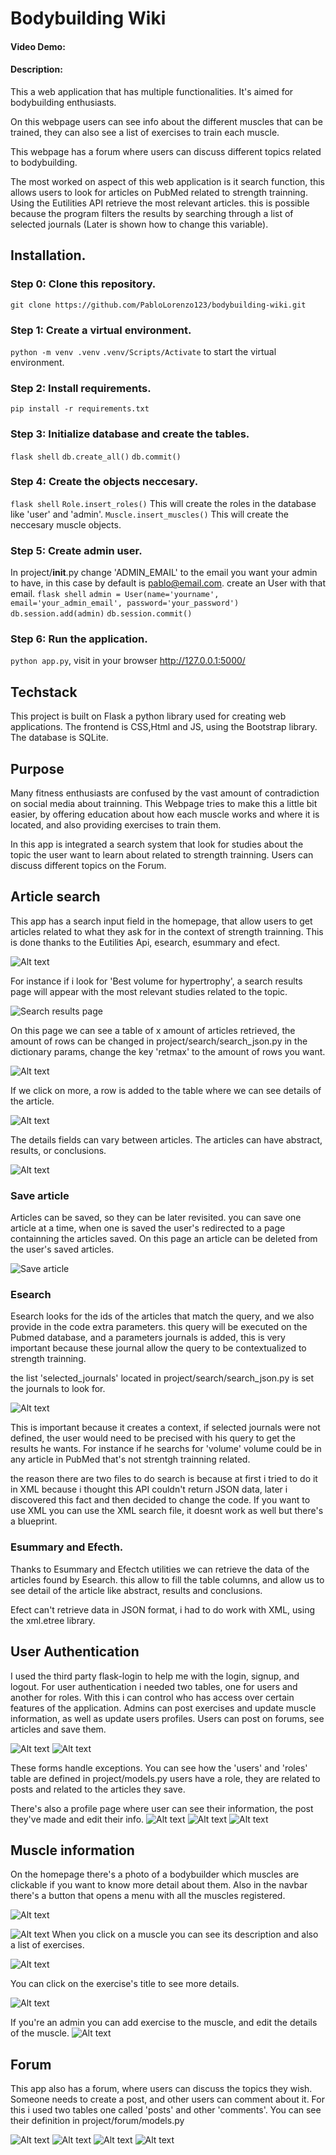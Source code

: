 # Bodybuilding Wiki
#### Video Demo:  <URL HERE>
#### Description:
This a web application that has multiple functionalities. It's aimed for bodybuilding enthusiasts.

On this webpage users can see info about the different muscles that can be trained, they can also see a list of exercises to train each muscle.

This webpage has a forum where users can discuss different topics related to bodybuilding.

The most worked on aspect of this web application is it search function, this allows users to look for articles on PubMed related to strength trainning. Using the Eutilities API retrieve the most relevant articles. this is possible because the program filters the results by searching through a list of selected journals (Later is shown how to change this variable).

## Installation.

### Step 0: Clone this repository.
`git clone https://github.com/PabloLorenzo123/bodybuilding-wiki.git`

### Step 1: Create a virtual environment.
`python -m venv .venv`
`.venv/Scripts/Activate` to start the virtual environment.

### Step 2: Install requirements.
`pip install -r requirements.txt`

### Step 3: Initialize database and create the tables.
`flask shell`
`db.create_all()`
`db.commit()`

### Step 4: Create the objects neccesary.
`flask shell`
`Role.insert_roles()` This will create the roles in the database like 'user' and 'admin'.
`Muscle.insert_muscles()` This will create the neccesary muscle objects.

### Step 5: Create admin user.
In project/__init__.py change 'ADMIN_EMAIL' to the email you want your admin to have, in this case by default is pablo@email.com.
create an User with that email.
`flask shell`
`admin = User(name='yourname', email='your_admin_email', password='your_password')`
`db.session.add(admin)`
`db.session.commit()`

### Step 6: Run the application.
`python app.py`, visit in your browser http://127.0.0.1:5000/

## Techstack
This project is built on Flask a python library used for creating web applications.
The frontend is CSS,Html and JS, using the Bootstrap library.
The database is SQLite.

## Purpose
Many fitness enthusiasts are confused by the vast amount of contradiction on social media about trainning.
This Webpage tries to make this a little bit easier, by offering education about how each muscle works and where it is located, and also providing exercises to train them.

In this app is integrated a search system that look for studies about the topic the user want to learn about related to strength trainning. Users can discuss different topics on the Forum.

## Article search
This app has a search input field in the homepage, that allow users to get articles related to what they ask for in the context of strength trainning.
This is done thanks to the Eutilities Api, esearch, esummary and efect.

![Alt text](screenshots/search_bar.png)

For instance if i look for 'Best volume for hypertrophy', a search results page will appear with the most relevant studies related to the topic.

![Search results page](screenshots/search_results.gif)

On this page we can see a table of x amount of articles retrieved, the amount of rows can be changed in project/search/search_json.py in the dictionary params, change the key 'retmax' to the amount of rows you want.

![Alt text](screenshots/search_results.png)

If we click on more, a row is added to the table where we can see details of the article.

![Alt text](screenshots/search_result_detail1.png)

The details fields can vary between articles. The articles can have abstract, results, or conclusions.

![Alt text](screenshots/search_result_detail2.png)


### Save article
Articles can be saved, so they can be later revisited. you can save one article at a time, when one is saved the user's redirected to a page containning the articles saved. On this page an article can be deleted from the user's saved articles.

![Save article](screenshots/save_article.gif)


### Esearch
Esearch looks for the ids of the articles that match the query, and we also provide in the code extra parameters. this query will be executed on the Pubmed database, and a parameters journals is added, this is very important because these journal allow the query to be contextualized to strength trainning.

the list 'selected_journals' located in project/search/search_json.py is set the journals to look for.

![Alt text](screenshots/selected_journals.png)

This is important because it creates a context, if selected journals were not defined, the user would need to be precised with his query to get the results he wants. For instance if he searchs for 'volume' volume could be in any article in PubMed that's not strentgh trainning related.

the reason there are two files to do search is because at first i tried to do it in XML because i thought this API couldn't return JSON data, later i discovered this fact and then decided to change the code. If you want to use XML you can use the XML search file, it doesnt work as well but there's a blueprint.

### Esummary and Efecth.
Thanks to Esummary and Efectch utilities we can retrieve the data of the articles found by Esearch. this allow to fill the table columns, and allow us to see detail of the article like abstract, results and conclusions.

Efect can't retrieve data in JSON format, i had to do work with XML, using the xml.etree library.


## User Authentication
I used the third party flask-login to help me with the login, signup, and logout.
For user authentication i needed two tables, one for users and another for roles.
With this i can control who has access over certain features of the application.
Admins can post exercises and update muscle information, as well as update users profiles.
Users can post on forums, see articles and save them.

![Alt text](screenshots/login.png)
![Alt text](screenshots/signup.png)

These forms handle exceptions.
You can see how the 'users' and 'roles' table are defined in project/models.py
users have a role, they are related to posts and related to the articles they save.

There's also a profile page where user can see their information, the post they've made and edit their info.
![Alt text](screenshots/my_profile.png.png)
![Alt text](screenshots/edit_profile.png)
![Alt text](screenshots/my_profile_updated.png.png)

## Muscle information
On the homepage there's a photo of a bodybuilder which muscles are clickable if you want to know more detail about them.
Also in the navbar there's a button that opens a menu with all the muscles registered.

![Alt text](screenshots/home.gif)

![Alt text](screenshots/home_muscles.png)
When you click on a muscle you can see its description and also a list of exercises.

![Alt text](screenshots/chest.png)

You can click on the exercise's title to see more details.

![Alt text](screenshots/alternating%20db%20bicep%20curl.png)

If you're an admin you can add exercise to the muscle, and edit the details of the muscle.
![Alt text](screenshots/muscle_admin.png.png)

## Forum
This app also has a forum, where users can discuss the topics they wish. Someone needs to create a post, and other users can comment about it.
For this i used two tables one called 'posts' and other 'comments'. You can see their definition in project/forum/models.py

![Alt text](screenshots/forum.png)
![Alt text](screenshots/create_post.png)
![Alt text](screenshots/post.png)
![Alt text](screenshots/comment.png)

